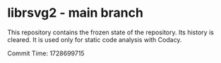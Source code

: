 # librsvg2 - main branch

This repository contains the frozen state of the repository.
Its history is cleared. It is used only for static code
analysis with Codacy.

Commit Time: 1728699715